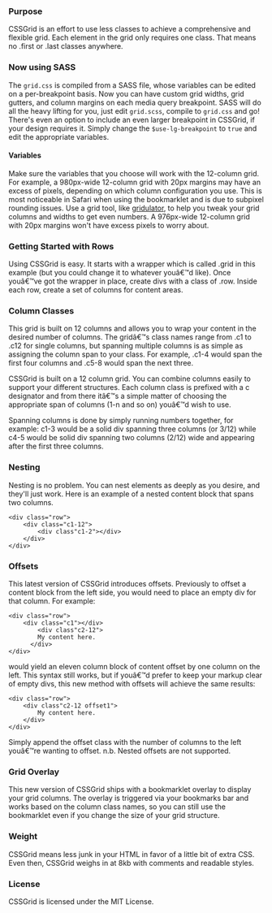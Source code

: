 ### Purpose

CSSGrid is an effort to use less classes to achieve a comprehensive and flexible grid. Each element in the grid only requires one class. That means no .first or .last classes anywhere.

### Now using SASS
The `grid.css` is compiled from a SASS file, whose variables can be edited on a per-breakpoint basis. Now you can have custom grid widths, grid gutters, and column margins on each media query breakpoint. SASS will do all the heavy lifting for you, just edit `grid.scss`, compile to `grid.css` and go! There's even an option to include an even larger breakpoint in CSSGrid, if your design requires it. Simply change the `$use-lg-breakpoint` to `true` and edit the appropriate variables.

#### Variables
Make sure the variables that you choose will work with the 12-column grid. For example, a 980px-wide 12-column grid with 20px margins may have an excess of pixels, depending on which column configuration you use. This is most noticeable in Safari when using the bookmarklet and is due to subpixel rounding issues. Use a grid tool, like [gridulator](http://gridulator.com), to help you tweak your grid columns and widths to get even numbers. A 976px-wide 12-column grid with 20px margins won't have excess pixels to worry about.

### Getting Started with Rows 

Using CSSGrid is easy. It starts with a wrapper which is called .grid in this example (but you could change it to whatever youâ€™d like). Once youâ€™ve got the wrapper in place, create divs with a class of .row. Inside each row, create a set of columns for content areas.

### Column Classes

This grid is built on 12 columns and allows you to wrap your content in the desired number of columns. The gridâ€™s class names range from .c1 to .c12 for single columns, but spanning multiple columns is as simple as assigning the column span to your class. For example, .c1-4 would span the first four columns and .c5-8 would span the next three. 

CSSGrid is built on a 12 column grid. You can combine columns easily to support your different structures. Each column class is prefixed with a c designator and from there itâ€™s a simple matter of choosing the appropriate span of columns (1-n and so on) youâ€™d wish to use.

Spanning columns is done by simply running numbers together, for example: c1-3 would be a solid div spanning three columns (or 3/12) while c4-5 would be solid div spanning two columns (2/12) wide and appearing after the first three columns.

### Nesting

Nesting is no problem. You can nest elements as deeply as you desire, and they'll just work. Here is an example of a nested content block that spans two columns.

	<div class="row">
		<div class="c1-12">
			<div class"c1-2"></div>
		</div>
	</div>


### Offsets 

This latest version of CSSGrid introduces offsets. Previously to offset a content block from the left side, you would need to place an empty div for that column. For example:

	<div class="row">
		<div class="c1"></div>
			<div class"c2-12">
    		My content here.
		  </div>
	</div>

would yield an eleven column block of content offset by one column on the left. This syntax still works, but if youâ€™d prefer to keep your markup clear of empty divs, this new method with offsets will achieve the same results:

	<div class="row">
		<div class"c2-12 offset1">
			My content here.
		</div>
	</div>

Simply append the offset class with the number of columns to the left youâ€™re wanting to offset. n.b. Nested offsets are not supported.

### Grid Overlay

This new version of CSSGrid ships with a bookmarklet overlay to display your grid columns. The overlay is triggered via your bookmarks bar and works based on the column class names, so you can still use the bookmarklet even if you change the size of your grid structure. 

### Weight

CSSGrid means less junk in your HTML in favor of a little bit of extra CSS. Even then, CSSGrid weighs in at 8kb with comments and readable styles.

### License

CSSGrid is licensed under the MIT License.
